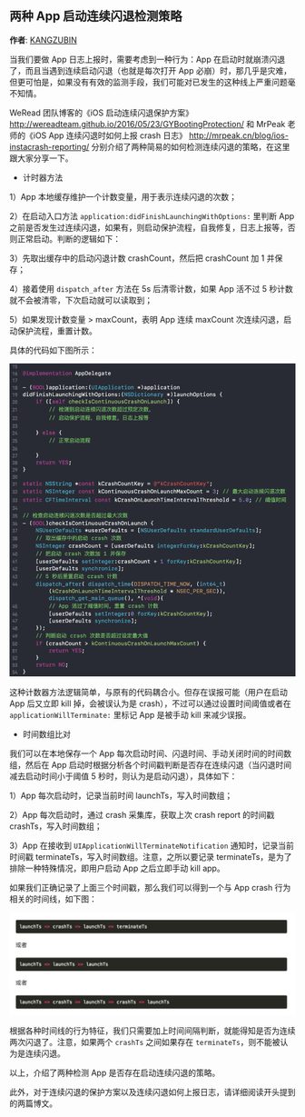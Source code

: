 ## 两种 App 启动连续闪退检测策略

**作者**: [KANGZUBIN](https://weibo.com/kangzubin)

当我们要做 App 日志上报时，需要考虑到一种行为：App 在启动时就崩溃闪退了，而且当遇到连续启动闪退（也就是每次打开 App 必崩）时，那几乎是灾难，但更可怕是，如果没有有效的监测手段，我们可能对已发生的这种线上严重问题毫不知情。

WeRead 团队博客的《iOS 启动连续闪退保护方案》 http://wereadteam.github.io/2016/05/23/GYBootingProtection/ 和 MrPeak 老师的《iOS App 连续闪退时如何上报 crash 日志》 http://mrpeak.cn/blog/ios-instacrash-reporting/ 分别介绍了两种简易的如何检测连续闪退的策略，在这里跟大家分享一下。

* 计时器方法

1）App 本地缓存维护一个计数变量，用于表示连续闪退的次数；

2）在启动入口方法 `application:didFinishLaunchingWithOptions:` 里判断 App 之前是否发生过连续闪退，如果有，则启动保护流程，自我修复，日志上报等，否则正常启动。判断的逻辑如下：

3）先取出缓存中的启动闪退计数 crashCount，然后把 crashCount 加 1 并保存；

4）接着使用 `dispatch_after` 方法在 5s 后清零计数，如果 App 活不过 5 秒计数就不会被清零，下次启动就可以读取到；

5）如果发现计数变量 > maxCount，表明 App 连续 maxCount 次连续闪退，启动保护流程，重置计数。

具体的代码如下图所示：

![7](./1.png)

这种计数器方法逻辑简单，与原有的代码耦合小。但存在误报可能（用户在启动 App 后又立即 kill 掉，会被误认为是 crash），不过可以通过设置时间阈值或者在 `applicationWillTerminate:` 里标记 App 是被手动 kill 来减少误报。

* 时间数组比对

我们可以在本地保存一个 App 每次启动时间、闪退时间、手动关闭时间的时间数组，然后在 App 启动时根据分析各个时间戳判断是否存在连续闪退（当闪退时间减去启动时间小于阈值 5 秒时，则认为是启动闪退），具体如下：

1）App 每次启动时，记录当前时间 launchTs，写入时间数组；

2）App 每次启动时，通过 crash 采集库，获取上次 crash report 的时间戳 crashTs，写入时间数组；

3）App 在接收到 `UIApplicationWillTerminateNotification` 通知时，记录当前时间戳 terminateTs，写入时间数组。注意，之所以要记录 terminateTs，是为了排除一种特殊情况，即用户启动 App 之后立即手动 kill app。

如果我们正确记录了上面三个时间戳，那么我们可以得到一个与 App crash 行为相关的时间线，如下图：

![8](./2.png)

根据各种时间线的行为特征，我们只需要加上时间间隔判断，就能得知是否为连续两次闪退了。注意，如果两个 `crashTs` 之间如果存在 `terminateTs`，则不能被认为是连续闪退。

以上，介绍了两种检测 App 是否存在启动连续闪退的策略。

此外，对于连续闪退的保护方案以及连续闪退如何上报日志，请详细阅读开头提到的两篇博文。

